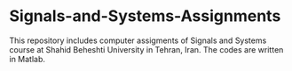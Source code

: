# Signals-and-Systems-Assignments
This repository includes computer assigments of Signals and Systems course at Shahid Beheshti University in Tehran, Iran.
The codes are written in Matlab.
